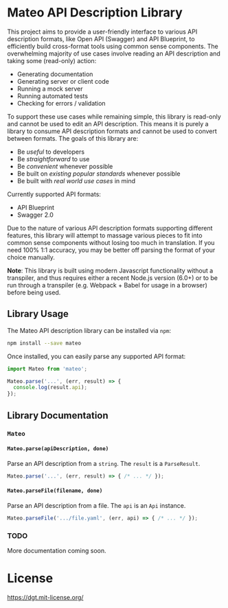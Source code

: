 # Mateo API Description Library

This project aims to provide a user-friendly interface to various API description formats, like Open API (Swagger) and API Blueprint, to efficiently build cross-format tools using common sense components. The overwhelming majority of use cases involve reading an API description and taking some (read-only) action:

- Generating documentation
- Generating server or client code
- Running a mock server
- Running automated tests
- Checking for errors / validation

To support these use cases while remaining simple, this library is read-only and cannot be used to edit an API description. This means it is purely a library to consume API description formats and cannot be used to convert between formats. The goals of this library are:

- Be *useful* to developers
- Be *straightforward* to use
- Be *convenient* whenever possible
- Be built on *existing popular standards* whenever possible
- Be built with *real world use cases* in mind

Currently supported API formats:

- API Blueprint
- Swagger 2.0

Due to the nature of various API description formats supporting different features, this library will attempt to massage various pieces to fit into common sense components without losing too much in translation. If you need 100% 1:1 accuracy, you may be better off parsing the format of your choice manually.

**Note**: This library is built using modern Javascript functionality without a transpiler, and thus requires either a recent Node.js version (6.0+) or to be run through a transpiler (e.g. Webpack + Babel for usage in a browser) before being used.

## Library Usage

The Mateo API description library can be installed via `npm`:

```bash
npm install --save mateo
```

Once installed, you can easily parse any supported API format:

```js
import Mateo from 'mateo';

Mateo.parse('...', (err, result) => {
  console.log(result.api);
});
```

## Library Documentation

### `Mateo`

#### `Mateo.parse(apiDescription, done)`

Parse an API description from a `string`. The `result` is a `ParseResult`.

```js
Mateo.parse('...', (err, result) => { /* ... */ });
```

#### `Mateo.parseFile(filename, done)`

Parse an API description from a file. The `api` is an `Api` instance.

```js
Mateo.parseFile('.../file.yaml', (err, api) => { /* ... */ });
```

### TODO

More documentation coming soon.

# License

https://dgt.mit-license.org/
